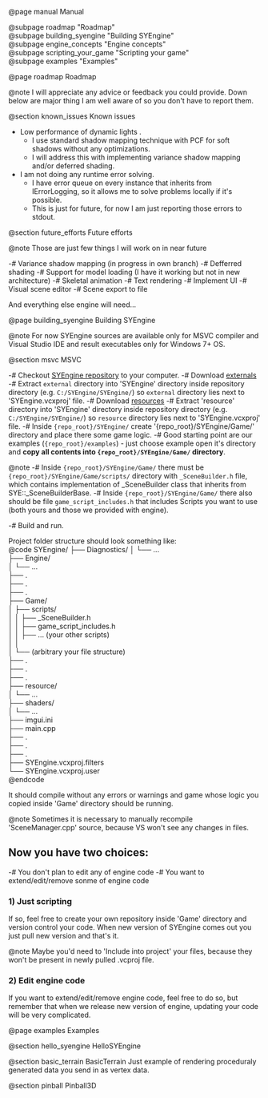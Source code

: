 @page manual Manual

@subpage roadmap "Roadmap"  
@subpage building_syengine "Building SYEngine"  
@subpage engine_concepts "Engine concepts"  
@subpage scripting_your_game "Scripting your game"  
@subpage examples "Examples" 

@page roadmap Roadmap

@note I will appreciate any advice or feedback you could provide. Down below are major thing I am well aware of so you don't have to report them.

@section known_issues  Known issues

- Low performance of dynamic lights .
    - I use standard shadow mapping technique with PCF for soft shadows without any optimizations.
    - I will address this with implementing variance shadow mapping and/or deferred shading.
- I am not doing any runtime error solving.
    - I have error queue on every instance that inherits from IErrorLogging, so it allows me to solve problems locally if it's possible.
    - This is just for future, for now I am just reporting those errors to stdout.


@section future_efforts  Future efforts

@note Those are just few things I will work on in near future

-# Variance shadow mapping (in progress in own branch)
-# Defferred shading
-# Support for model loading (I have it working but not in new architecture)
-# Skeletal animation
-# Text rendering
-# Implement UI
-# Visual scene editor
-# Scene export to file

And everything else engine will need... 




@page building_syengine Building SYEngine

@note
    For now SYEngine sources are available only for MSVC compiler and Visual Studio IDE and result executables only for Windows 7+ OS.

@section msvc MSVC

-# Checkout [SYEngine repository](https://gitlab.com/sye-tech/SYEngine) to your computer.
-# Download [externals](http://devwesp.com/download/external.zip)
    -# Extract `external` directory into 'SYEngine' directory inside repository directory (e.g. `C:/SYEngine/SYEngine/`) so `external` directory lies next to 'SYEngine.vcxproj' file.
-# Download [resources](http://devwesp.com/download/resource.zip)
    -# Extract 'resource' directory into 'SYEngine' directory inside repository directory (e.g. `C:/SYEngine/SYEngine/`) so `resource` directory lies next to 'SYEngine.vcxproj' file.
-# Inside `{repo_root}/SYEngine/` create '{repo_root}/SYEngine/Game/' directory and place there some game logic.
    -# Good starting point are our examples (`{repo_root}/examples`) - just choose example open it's directory and **copy all contents into `{repo_root}/SYEngine/Game/` directory**.

@note
    -# Inside `{repo_root}/SYEngine/Game/` there must be `{repo_root}/SYEngine/Game/scripts/` directory with `_SceneBuilder.h` file, which contains implementation of _SceneBuilder class that inherits from SYE::_SceneBuilderBase.
    -# Inside `{repo_root}/SYEngine/Game/` there also should be file `game_script_includes.h` that includes Scripts you want to use (both yours and those we provided with engine).

-# Build and run.

Project folder structure should look something like:  
@code
SYEngine/ 
├── Diagnostics/ 
│   └── ...  
├── Engine/  
│   └── ...  
├── .  
├── .  
├── .  
├── Game/  
│   ├── scripts/  
│   │   ├── _SceneBuilder.h  
│   │   ├── game_script_includes.h  
│   │   ├── ... (your other scripts)  
│   │  
│   └── (arbitrary your file structure)  
├── .  
├── .  
├── .  
├── resource/  
│   └── ...  
├── shaders/  
│   └── ...  
├── imgui.ini  
├── main.cpp  
├── .  
├── .  
├── .  
├── SYEngine.vcxproj.filters  
└── SYEngine.vcxproj.user  
@endcode

It should compile without any errors or warnings and game whose logic you copied inside 'Game' directory should be running.

@note Sometimes it is necessary to manually recompile 'SceneManager.cpp' source, because VS won't see any changes in files.

## Now you have two choices:
-# You don't plan to edit any of engine code
-# You want to extend/edit/remove sonme of engine code

### 1) Just scripting
If so, feel free to create your own repository inside 'Game' directory and version control your code. When new version of SYEngine comes out you just pull new version and that's it.

@note Maybe you'd need to 'Include into project' your files, because they won't be present in newly pulled .vcproj file.

### 2) Edit engine code
If you want to extend/edit/remove engine code, feel free to do so, but remember that when we release new version of engine, updating your code will be very complicated.


@page examples Examples

@section hello_syengine  HelloSYEngine

@section basic_terrain  BasicTerrain
Just example of rendering proceduraly generated data you send in as vertex data.

@section pinball  Pinball3D
